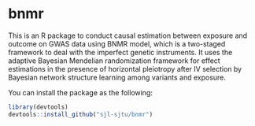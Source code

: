 # bnmr
This is an R package to conduct causal estimation between exposure and outcome on GWAS data using BNMR model, which is a two-staged framework to deal with the imperfect genetic instruments. It uses the adaptive Bayesian Mendelian randomization framework for effect estimations in the presence of horizontal pleiotropy after IV selection by Bayesian network structure learning among variants and exposure. 

You can install the package as the following:
```R
library(devtools)
devtools::install_github("sjl-sjtu/bnmr")
```
